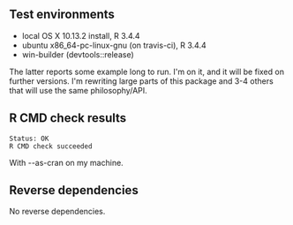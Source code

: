 ## Test environments
* local OS X 10.13.2 install, R 3.4.4
* ubuntu x86_64-pc-linux-gnu (on travis-ci), R 3.4.4
* win-builder (devtools::release) 

The latter reports some example long to run. I'm on it, and it will be fixed on further versions. I'm rewriting large parts of this package and 3-4 others that will use the same philosophy/API.

## R CMD check results
```
Status: OK
R CMD check succeeded
```
With --as-cran on my machine.


## Reverse dependencies
No reverse dependencies.

